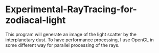 # Experimental-RayTracing-for-zodiacal-light
This program will generate an image of the light scatter by the interplanetary dust. To have performance processing, I use OpenGL in some different way for parallel processing of the rays.


